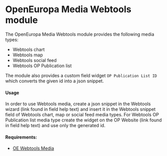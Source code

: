 # OpenEuropa Media Webtools module

The OpenEuropa Media Webtools module provides the following media types:

* Webtools chart
* Webtools map
* Webtools social feed
* Webtools OP Publication list

The module also provides a custom field widget `OP Publication List ID` which converts the given id
into a json snippet.

#### Usage

In order to use Webtools media, create a json snippet in the Webtools wizard (link found in field help text)
and insert it in the Webtools snippet field of Webtools chart, map or social feed media types.
For Webtools OP Publication list media type create the widget on the OP Website (link found in field help text)
and use only the generated id.

#### Requirements:

- [OE Webtools Media](https://github.com/openeuropa/oe_webtools/tree/master/modules/oe_webtools_media)

